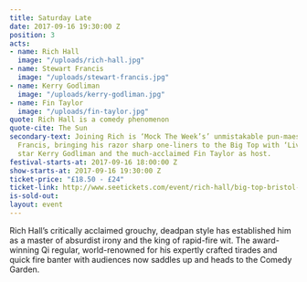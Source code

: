 ```yaml
---
title: Saturday Late
date: 2017-09-16 19:30:00 Z
position: 3
acts:
- name: Rich Hall
  image: "/uploads/rich-hall.jpg"
- name: Stewart Francis
  image: "/uploads/stewart-francis.jpg"
- name: Kerry Godliman
  image: "/uploads/kerry-godliman.jpg"
- name: Fin Taylor
  image: "/uploads/fin-taylor.jpg"
quote: Rich Hall is a comedy phenomenon
quote-cite: The Sun
secondary-text: Joining Rich is ‘Mock The Week’s’ unmistakable pun-maestro Stewart
  Francis, bringing his razor sharp one-liners to the Big Top with ‘Live At The Apollo’
  star Kerry Godliman and the much-acclaimed Fin Taylor as host.
festival-starts-at: 2017-09-16 18:00:00 Z
show-starts-at: 2017-09-16 19:30:00 Z
ticket-price: "£18.50 - £24"
ticket-link: http://www.seetickets.com/event/rich-hall/big-top-bristol-comedy-garden/1079403/
is-sold-out: 
layout: event
---
```


Rich Hall’s critically acclaimed grouchy, deadpan style has established him as a master of absurdist irony and the king of rapid-fire wit. The award-winning Qi regular, world-renowned for his expertly crafted tirades and quick fire banter with audiences now saddles up and heads to the Comedy Garden.